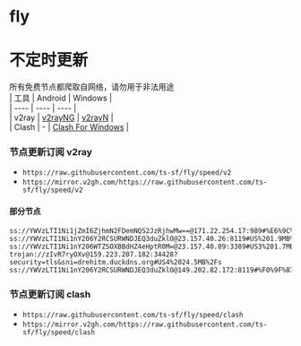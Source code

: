 # fly
# 不定时更新
所有免费节点都爬取自网络，请勿用于非法用途  
|  工具  | Android  | Windows  |  
|  ----  | ----   | ----  |  
| v2ray  | [v2rayNG](https://github.com/2dust/v2rayNG/releases) | [v2rayN](https://github.com/2dust/v2rayN/releases) |  
| Clash  | - | [Clash For Windows](https://github.com/2dust/clashN/releases) | 
  
### 节点更新订阅  v2ray
- `https://raw.githubusercontent.com/ts-sf/fly/speed/v2`  
- `https://mirror.v2gh.com/https://raw.githubusercontent.com/ts-sf/fly/speed/v2`  

#### 部分节点  
``` 
ss://YWVzLTI1Ni1jZmI6ZjhmN2FDemNQS2JzRjhwMw==@171.22.254.17:989#%E6%9C%AA%E7%9F%A54%20531.7KB%2Fs
ss://YWVzLTI1Ni1nY206Y2RCSURWNDJEQ3duZklO@23.157.40.26:8119#US%201.9MB%2Fs
ss://YWVzLTI1Ni1nY206WTZSOXBBdHZ4eHptR0M=@23.157.40.89:3389#US3%201.7MB%2Fs
trojan://zIvR7ryOXv@159.223.207.182:34428?security=tls&sni=drehitm.duckdns.org#US4%2024.5MB%2Fs
ss://YWVzLTI1Ni1nY206Y2RCSURWNDJEQ3duZklO@149.202.82.172:8119#%F0%9F%87%AB%F0%9F%87%B7FR%E6%B3%95%E5%9B%BD%201.8MB%2Fs
```
### 节点更新订阅  clash
- `https://raw.githubusercontent.com/ts-sf/fly/speed/clash`  
- `https://mirror.v2gh.com/https://raw.githubusercontent.com/ts-sf/fly/speed/clash`  


